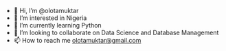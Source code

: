- 👋 Hi, I’m @olotamuktar
- 👀 I’m interested in Nigeria
- 🌱 I’m currently learning Python  
- 💞️ I’m looking to collaborate on Data Science and Database Management
- 📫 How to reach me olotamuktar@gmail.com

<!---
olotamuktar/olotamuktar is a ✨ special ✨ repository because its `README.md` (this file) appears on your GitHub profile.
You can click the Preview link to take a look at your changes.
--->
